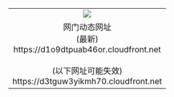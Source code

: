 ﻿<table>
  <tr></tr>
  <tr><td colspan=2 align=center><img src="https://d1o9dtpuab46or.cloudfront.net/Up/oGate.jpg" /></td></tr>
  <tr><td colspan=2 align=center>网门动态网址<br/>(最新)
<br>https://d1o9dtpuab46or.cloudfront.net
<br/><br/>(以下网址可能失效)
<br>https://d3tguw3yikmh70.cloudfront.net
    </td>
  </tr>
</table>
